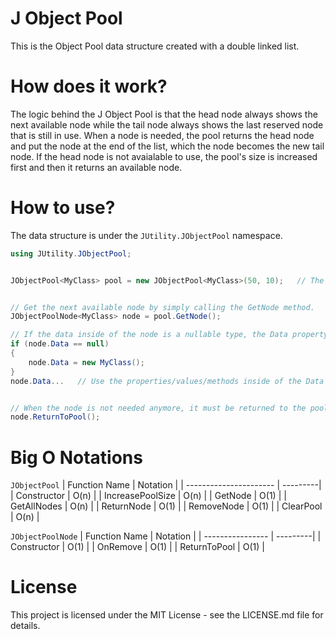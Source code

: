 # J Object Pool
This is the Object Pool data structure created with a double linked list.

# How does it work?
The logic behind the J Object Pool is that the head node always shows the next available node while the tail node always shows the last reserved node that is still in use. When a node is needed, the pool returns the head node and put the node at the end of the list, which the node becomes the new tail node. If the head node is not avaialable to use, the pool's size is increased first and then it returns an available node.

# How to use?
The data structure is under the `JUtility.JObjectPool` namespace.
```csharp
using JUtility.JObjectPool;


JObjectPool<MyClass> pool = new JObjectPool<MyClass>(50, 10);   // The initial size of the pool is 50 and it will increase by 10 each time there is no available node in the pool.


// Get the next available node by simply calling the GetNode method.
JObjectPoolNode<MyClass> node = pool.GetNode();

// If the data inside of the node is a nullable type, the Data property must be checked if it is null for first use.
if (node.Data == null)
{
    node.Data = new MyClass();
}
node.Data...   // Use the properties/values/methods inside of the Data property.


// When the node is not needed anymore, it must be returned to the pool.
node.ReturnToPool();
```

# Big O Notations
`JObjectPool`
| Function Name          | Notation |
| ---------------------- | ---------|
| Constructor            | O(n)     |
| IncreasePoolSize       | O(n)     |
| GetNode                | O(1)     |
| GetAllNodes            | O(n)     |
| ReturnNode             | O(1)     |
| RemoveNode             | O(1)     |
| ClearPool              | O(n)     |

`JObjectPoolNode`
| Function Name    | Notation |
| ---------------- | ---------|
| Constructor      | O(1)     |
| OnRemove         | O(1)     |
| ReturnToPool     | O(1)     |

# License
This project is licensed under the MIT License - see the LICENSE.md file for details.